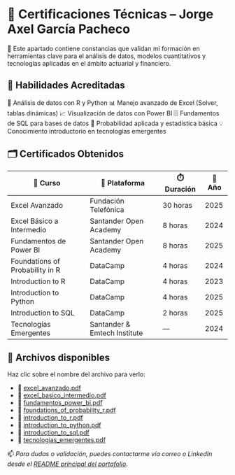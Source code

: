 

# 🏅 Certificaciones Técnicas – Jorge Axel García Pacheco

📘 Este apartado contiene constancias que validan mi formación en herramientas clave para el análisis de datos, modelos cuantitativos y tecnologías aplicadas en el ámbito actuarial y financiero.


## 🔧 Habilidades Acreditadas

🎯 Análisis de datos con R y Python
📊 Manejo avanzado de Excel (Solver, tablas dinámicas)
📈 Visualización de datos con Power BI
🗄️ Fundamentos de SQL para bases de datos
📐 Probabilidad aplicada y estadística básica
💡 Conocimiento introductorio en tecnologías emergentes


## 🗂️ Certificados Obtenidos

| 📜 Curso                        | 🏢 Plataforma                | ⏱️ Duración | 📅 Año |
| ------------------------------- | ---------------------------- | ----------- | ------ |
| Excel Avanzado                  | Fundación Telefónica         | 30 horas    | 2025   |
| Excel Básico a Intermedio       | Santander Open Academy       | 8 horas     | 2024   |
| Fundamentos de Power BI         | Santander Open Academy       | 8 horas     | 2025   |
| Foundations of Probability in R | DataCamp                     | 4 horas     | 2024   |
| Introduction to R               | DataCamp                     | 4 horas     | 2023   |
| Introduction to Python          | DataCamp                     | 4 horas     | 2025   |
| Introduction to SQL             | DataCamp                     | 2 horas     | 2025   |
| Tecnologías Emergentes          | Santander & Emtech Institute | —           | 2024   |


## 📂 Archivos disponibles

Haz clic sobre el nombre del archivo para verlo:

* 📄 [excel\_avanzado.pdf](./excel_avanzado.pdf)
* 📄 [excel\_basico\_intermedio.pdf](./excel_basico_intermedio.pdf)
* 📄 [fundamentos\_power\_bi.pdf](./fundamentos_power_bi.pdf)
* 📄 [foundations\_of\_probability\_r.pdf](./foundations_of_probability_r.pdf)
* 📄 [introduction\_to\_r.pdf](./introduction_to_r.pdf)
* 📄 [introduction\_to\_python.pdf](./introduction_to_python.pdf)
* 📄 [introduction\_to\_sql.pdf](./introduction_to_sql.pdf)
* 📄 [tecnologias\_emergentes.pdf](./tecnologias_emergentes.pdf)


📫 *Para dudas o validación, puedes contactarme vía correo o LinkedIn desde el [README principal del portafolio](../README.md).*


